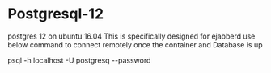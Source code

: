 # Postgresql-12
postgres 12 on ubuntu 16.04
This is specifically designed for ejabberd
use below command to connect remotely once the container and Database is up

psql -h localhost -U postgresq --password 
